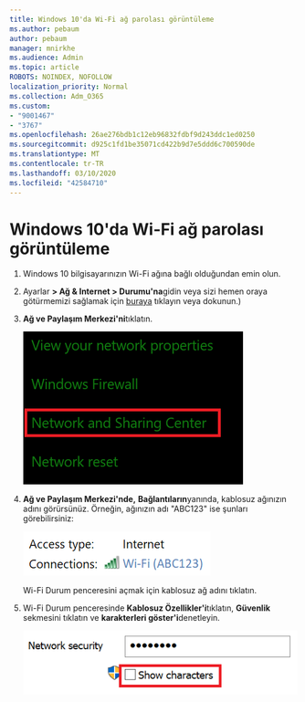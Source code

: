 ```yaml
---
title: Windows 10'da Wi-Fi ağ parolası görüntüleme
ms.author: pebaum
author: pebaum
manager: mnirkhe
ms.audience: Admin
ms.topic: article
ROBOTS: NOINDEX, NOFOLLOW
localization_priority: Normal
ms.collection: Adm_O365
ms.custom:
- "9001467"
- "3767"
ms.openlocfilehash: 26ae276bdb1c12eb96832fdbf9d243ddc1ed0250
ms.sourcegitcommit: d925c1fd1be35071cd422b9d7e5ddd6c700590de
ms.translationtype: MT
ms.contentlocale: tr-TR
ms.lasthandoff: 03/10/2020
ms.locfileid: "42584710"
---
```

# <a name="view-wi-fi-network-password-in-windows-10"></a>Windows 10'da Wi-Fi ağ parolası görüntüleme

1. Windows 10 bilgisayarınızın Wi-Fi ağına bağlı olduğundan emin olun.

2. Ayarlar **> Ağ & Internet > Durumu'na**gidin veya sizi hemen oraya götürmemizi sağlamak için [buraya](ms-settings:network?activationSource=GetHelp) tıklayın veya dokunun.)

3. **Ağ ve Paylaşım Merkezi'ni**tıklatın.

    ![Ağ ve Paylaşım Merkezi.](media/network-sharing-center.png)

4. **Ağ ve Paylaşım Merkezi'nde,** **Bağlantıların**yanında, kablosuz ağınızın adını görürsünüz. Örneğin, ağınızın adı "ABC123" ise şunları görebilirsiniz:

    ![Ağ bağlantıları.](media/network-connections.png)

    Wi-Fi Durum penceresini açmak için kablosuz ağ adını tıklatın. 

5. Wi-Fi Durum penceresinde **Kablosuz Özellikler'i**tıklatın, **Güvenlik** sekmesini tıklatın ve **karakterleri göster'i**denetleyin.

    ![Wi-Fi parola karakterlerini göster.](media/show-password-characters.png)


